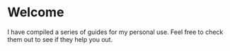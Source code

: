# Welcome
I have compiled a series of guides for my personal use. Feel free to check them out to see if they help you out.
